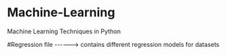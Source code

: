 # Machine-Learning
Machine Learning Techniques in Python

#Regression file ------> contains different regression models for datasets
